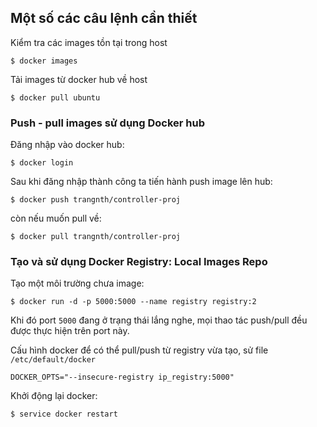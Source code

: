 ## Một số các câu lệnh cần thiết

Kiểm tra các images tồn tại trong host

	$ docker images

Tải images từ docker hub về host

	$ docker pull ubuntu

### Push - pull images sử dụng Docker hub

Đăng nhập vào docker hub:

	$ docker login

Sau khi đăng nhập thành công ta tiến hành push image lên hub:

	$ docker push trangnth/controller-proj

còn nếu muốn pull về:

	$ docker pull trangnth/controller-proj

### Tạo và sử dụng Docker Registry: Local Images Repo

Tạo một môi trường chưa image:

	$ docker run -d -p 5000:5000 --name registry registry:2

Khi đó port `5000` đang ở trạng thái lắng nghe, mọi thao tác push/pull đều được thực hiện trên port này. 

Cấu hình docker để có thể pull/push từ registry vừa tạo, sử file `/etc/default/docker`

	DOCKER_OPTS="--insecure-registry ip_registry:5000"

Khởi động lại docker:

	$ service docker restart
